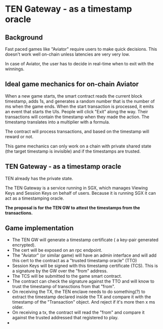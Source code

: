 # TEN Gateway - as a timestamp oracle

## Background 
Fast paced games like "Aviator" require users to make quick decisions.
This doesn't work well on-chain unless latencies are very very low.

In case of Aviator, the user has to decide in real-time when to exit with the winnings. 

## Ideal game mechanics for on-chain Aviator

When a new game starts, the smart contract reads the current block timestamp, adds 1s, and generates a random number that is the number of ms when the game ends.
When the start transaction is processed, it emits an event that starts the UIs. 
People will click "Exit" along the way. Their transactions will contain the timestamp when they made the action. The timestamp translates into a multiplier with a formula.

The contract will process transactions, and based on the timestamp will reward or not.

This game mechanics can only work on a chain with private shared state (the target timestamp is invisible) and if the timestamps are trusted.


## TEN Gateway - as a timestamp oracle

TEN already has the private state. 

The TEN Gateway is a service running in SGX, which manages Viewing Keys and Session Keys on behalf of users.
Because it is running SGX it can act as a timestamping oracle.

**The proposal is for the TEN GW to attest the timestamps from the transactions.**


## Game implementation

- The TEN GW will generate a timestamp certificate ( a key-pair generated encrypted).
- The cert will be exposed on an rpc endpoint.
- The "Aviator" (or similar game) will have an admin interface and will add this cert to the contract as a "trusted timestamp oracle" (TTO)
- Session Keys will be signed with this timestamp certificate (TCS). This is a signature by the GW over the "from" address.
- The TCS will be submitted to the game smart contract.
- The contract can check the signature against the TTO and will know to trust the timestamp of transctions from that "from".
- On receiving the TX, the TEN enclave needs to do something(?) to extract the timestamp declared inside the TX and compare it with the timestamp of the "Transaction" object. And reject if it's more then x ms older.
- On receiving a tx, the contract will read the "from" and compare it against the trusted addressed that registered to play.
- 




